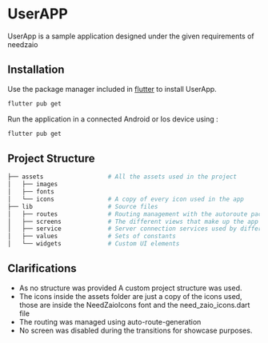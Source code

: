 # UserAPP

UserApp is a sample application designed under the given requirements of needzaio

## Installation

Use the package manager included in [flutter](https://flutter.dev/docs/get-started/install) to install UserApp.

```bash
flutter pub get
```

Run the application in a connected Android or Ios device using :
```bash
flutter pub get
```

## Project Structure
```bash
├── assets                  # All the assets used in the project
│   ├── images              
│   ├── fonts               
│   └── icons               # A copy of every icon used in the app
├── lib                     # Source files 
│   ├── routes              # Routing management with the autoroute package
│   ├── screens             # The different views that make up the app
│   ├── service             # Server connection services used by different parts of the app
│   ├── values              # Sets of constants
│   └── widgets             # Custom UI elements
```

## Clarifications
 * As no structure was provided A custom project structure was used.
 * The icons inside the assets folder are just a copy of the icons used, those are inside the NeedZaioIcons font and the 
need_zaio_icons.dart file
 * The routing was managed using auto-route-generation
 * No screen was disabled during the transitions for showcase purposes.
